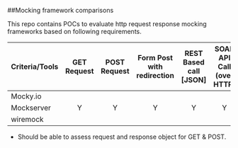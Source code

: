 ##Mocking framework comparisons

This repo contains POCs to evaluate http request response mocking frameworks based on following requirements.


| Criteria/Tools 	| GET Request 	| POST Request 		| Form Post with redirection 	| REST Based call [JSON] 	| SOAP API Call (over HTTP) 	| Callbacks 	|
|----------------	|:-----------:	|:-------------:	|:----------------------------:	|:------------------------:	|:---------------:	|:-----------:	|
| Mocky.io       	|             	|              		|                            	|                        	|               	|           	|
| Mockserver     	|      Y      	|       Y      		|              Y             	|            Y           	| Y |      Y     	|
| wiremock       	|             	|              		|                            	|                        	|               	|           	|


* Should be able to assess request and response object for GET & POST.
